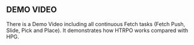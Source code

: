 ## DEMO VIDEO

There is a Demo Video including all continuous Fetch tasks (Fetch Push, Slide, Pick and Place). It demonstrates how HTRPO works compared with HPG.

